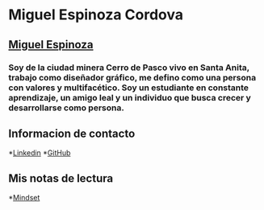 # Miguel Espinoza Cordova
## [Miguel Espinoza](https://media.licdn.com/dms/image/v2/C4D03AQG7yUy4ufCCxQ/profile-displayphoto-shrink_800_800/profile-displayphoto-shrink_800_800/0/1516844136181?e=1740009600&v=beta&t=GLNcaR2tn2LFTa-uNBZWcvHWuyRmFn7b8gHSvSuksm4)
### Soy de la ciudad minera Cerro de Pasco vivo en Santa Anita, trabajo como diseñador gráfico, me defino como una persona con valores y multifacético. Soy un estudiante en constante aprendizaje, un amigo leal y un individuo que busca crecer y desarrollarse como persona.
## Informacion de contacto
*[Linkedin](https://www.linkedin.com/in/miguel-angel-espinoza-c%C3%B3rdova-961822157/)
*[GitHub](https://github.com/MiguelEspinoza-dev/reading-notes)
## Mis notas de lectura
*[Mindset](mindset.md)
